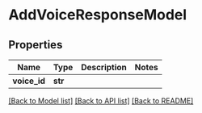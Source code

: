 # AddVoiceResponseModel

## Properties
Name | Type | Description | Notes
------------ | ------------- | ------------- | -------------
**voice_id** | **str** |  | 

[[Back to Model list]](../README.md#documentation-for-models) [[Back to API list]](../README.md#documentation-for-api-endpoints) [[Back to README]](../README.md)

